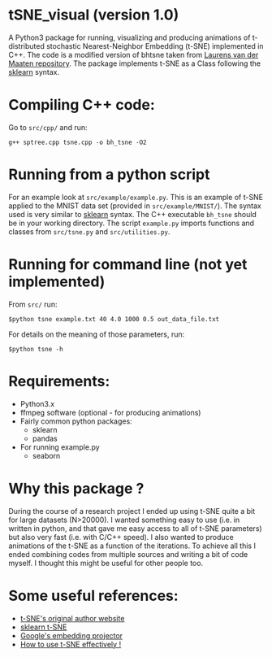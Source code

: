 # tSNE_visual (version 1.0)
A Python3 package for running, visualizing and producing animations of t-distributed stochastic Nearest-Neighbor Embedding (t-SNE) implemented in C++.
The code is a modified version of bhtsne taken from [Laurens van der Maaten repository](https://github.com/lvdmaaten/bhtsne). The package implements t-SNE as a Class following the [sklearn](http://scikit-learn.org/stable/modules/manifold.html#t-distributed-stochastic-neighbor-embedding-t-sne) syntax. 

# Compiling C++ code:
Go to ```src/cpp/``` and run:
```
g++ sptree.cpp tsne.cpp -o bh_tsne -O2
```
# Running from a python script 
For an example look at ```src/example/example.py```. This is an example of t-SNE applied to the MNIST data set (provided in ```src/example/MNIST/```).
The syntax used is very similar to [sklearn](http://scikit-learn.org/stable/modules/manifold.html#t-distributed-stochastic-neighbor-embedding-t-sne) syntax. The C++ executable ```bh_tsne``` should be in your working directory. The script ```example.py``` imports functions and classes from ```src/tsne.py``` and ```src/utilities.py```. 

# Running for command line (not yet implemented)
From ```src/``` run:
```
$python tsne example.txt 40 4.0 1000 0.5 out_data_file.txt
```

For details on the meaning of those parameters, run:
```
$python tsne -h
```
# Requirements:
- Python3.x
- ffmpeg software (optional - for producing animations)
- Fairly common python packages:
  - sklearn
  - pandas
- For running example.py
  - seaborn 

# Why this package ?
During the course of a research project I ended up using t-SNE quite a bit for large datasets (N>20000). I wanted something 
easy to use (i.e. in written in python, and that gave me easy access to all of t-SNE parameters) but also very fast (i.e. with C/C++ speed). I also wanted to produce animations of the t-SNE as a function of the iterations. To achieve all this I ended combining codes from multiple sources and writing a bit of code myself. I thought this might be useful for other people too. 

# Some useful references:
- [t-SNE's original author website](https://lvdmaaten.github.io/tsne/)
- [sklearn t-SNE](http://scikit-learn.org/stable/modules/generated/sklearn.manifold.TSNE.html)
- [Google's embedding projector](http://projector.tensorflow.org/)
- [How to use t-SNE effectively !](http://distill.pub/2016/misread-tsne/)

